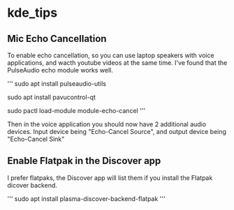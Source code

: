 # kde_tips


## Mic Echo Cancellation

To enable echo cancellation, so you can use laptop speakers with voice applications, and wacth youtube videos at the same time. I've found that the PulseAudio echo module works well.

'''
sudo apt install pulseaudio-utils

sudo apt install pavucontrol-qt

sudo pactl load-module module-echo-cancel
'''

Then in the voice application you should now have 2 additional audio devices. Input device being "Echo-Cancel Source", and output device being "Echo-Cancel Sink"



## Enable Flatpak in the Discover app
I prefer flatpaks, the Discover app will list them if you install the Flatpak dicover backend.

'''
sudo apt install plasma-discover-backend-flatpak
'''

